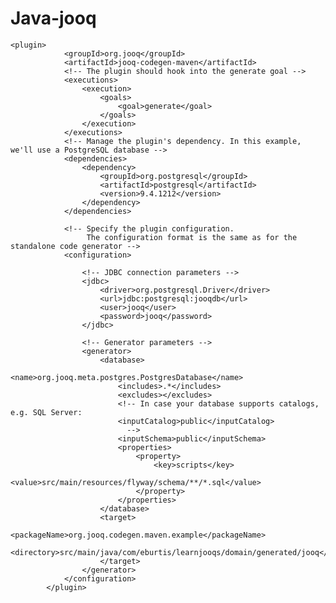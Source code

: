 # Java-jooq
	<plugin>
				<groupId>org.jooq</groupId>
				<artifactId>jooq-codegen-maven</artifactId>
				<!-- The plugin should hook into the generate goal -->
				<executions>
					<execution>
						<goals>
							<goal>generate</goal>
						</goals>
					</execution>
				</executions>
				<!-- Manage the plugin's dependency. In this example, we'll use a PostgreSQL database -->
				<dependencies>
					<dependency>
						<groupId>org.postgresql</groupId>
						<artifactId>postgresql</artifactId>
						<version>9.4.1212</version>
					</dependency>
				</dependencies>

				<!-- Specify the plugin configuration.
                     The configuration format is the same as for the standalone code generator -->
				<configuration>

					<!-- JDBC connection parameters -->
					<jdbc>
						<driver>org.postgresql.Driver</driver>
						<url>jdbc:postgresql:jooqdb</url>
						<user>jooq</user>
						<password>jooq</password>
					</jdbc>

					<!-- Generator parameters -->
					<generator>
						<database>
							<name>org.jooq.meta.postgres.PostgresDatabase</name>
							<includes>.*</includes>
							<excludes></excludes>
							<!-- In case your database supports catalogs, e.g. SQL Server:
                            <inputCatalog>public</inputCatalog>
                              -->
							<inputSchema>public</inputSchema>
							<properties>
								<property>
									<key>scripts</key>
									<value>src/main/resources/flyway/schema/**/*.sql</value>
								</property>
							</properties>
						</database>
						<target>
							<packageName>org.jooq.codegen.maven.example</packageName>
							<directory>src/main/java/com/eburtis/learnjooqs/domain/generated/jooq</directory>
						</target>
					</generator>
				</configuration>
			</plugin>
